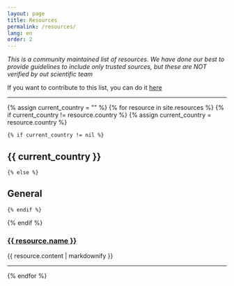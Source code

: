 ```yaml
---
layout: page
title: Resources
permalink: /resources/
lang: en
order: 2
---
```


*This is a community maintained list of resources. We have done our best to provide guidelines to include only trusted sources, but these are NOT verified by out scientific team*

If you want to contribute to this list, you can do it [here](https://forms.gle/2zi67brmMZ7byCvb8)

<hr/>

{% assign current_country = "" %} 
{% for resource in site.resources %}
  {% if current_country != resource.country %}
    {% assign current_country = resource.country %}
   
    {% if current_country != nil %}
## {{ current_country }}
    {% else %}
## General
    {% endif %}
  {% endif %}

###  <a href="{{ resource.URL }}">{{ resource.name }}</a> 
  <p>{{ resource.content | markdownify }}</p>
  <hr/>
{% endfor %}